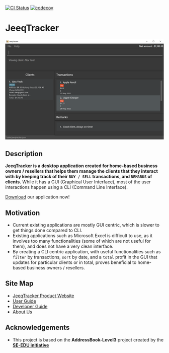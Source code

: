 [![CI Status](https://github.com/AY2223S1-CS2103T-T09-1/tp/workflows/Java%20CI/badge.svg)](https://github.com/AY2223S1-CS2103T-T09-1/tp/actions)
[![codecov](https://codecov.io/gh/AY2223S1-CS2103T-T09-1/tp/branch/master/graph/badge.svg?token=JU450Y7L4A)](https://codecov.io/gh/AY2223S1-CS2103T-T09-1/tp)

# JeeqTracker

![Ui](docs/images/Ui.png)

## Description

**JeeqTracker is a desktop application created for home-based business owners / resellers that helps them manage the clients
that they interact with by keeping track of their `BUY / SELL` transactions, and `REMARKS` of clients.**
While it has a GUI (Graphical User Interface), most of the user interactions happen using a CLI (Command Line Interface).

[Download](https://github.com/AY2223S1-CS2103T-T09-1/tp/releases) our application now!

## Motivation
- Current existing applications are mostly GUI centric, which is slower to get things done compared to CLI.
- Existing applications such as Microsoft Excel is difficult to use, as it involves too many functionalities (some of which are not useful for them), and does not have a very clean interface.
- By creating a CLI centric application, with useful functionalities such as `filter` by transactions, `sort` by date, and a `total` profit in the GUI that updates for particular clients or in total, proves beneficial to home-based business owners / resellers.

## Site Map
- [JeeqTracker Product Website](https://ay2223s1-cs2103t-t09-1.github.io/tp/)
- [User Guide](https://ay2223s1-cs2103t-t09-1.github.io/tp/UserGuide.html)
- [Developer Guide](https://ay2223s1-cs2103t-t09-1.github.io/tp/DeveloperGuide.html)
- [About Us](https://ay2223s1-cs2103t-t09-1.github.io/tp/AboutUs.html)

## Acknowledgements

* This project is based on the **AddressBook-Level3** project created by the **[SE-EDU initiative](https://se-education.org)**
